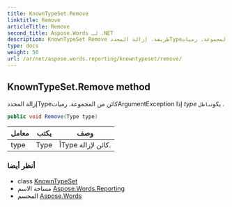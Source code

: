 ```yaml
---
title: KnownTypeSet.Remove
linktitle: Remove
articleTitle: Remove
second_title: Aspose.Words لـ .NET
description: KnownTypeSet Remove طريقة. إزالة المحددTypeكائن من المجموعة. رمياتArgumentException إذا type يكونباطل  في C#.
type: docs
weight: 50
url: /ar/net/aspose.words.reporting/knowntypeset/remove/
---
```

## KnownTypeSet.Remove method

إزالة المحددTypeكائن من المجموعة. رمياتArgumentException إذا *type* يكون`باطل` .

```csharp
public void Remove(Type type)
```

| معامل | يكتب | وصف |
| --- | --- | --- |
| type | Type | أType كائن لإزالة. |

### أنظر أيضا

* class [KnownTypeSet](../)
* مساحة الاسم [Aspose.Words.Reporting](../../../aspose.words.reporting/)
* المجسم [Aspose.Words](../../../)
